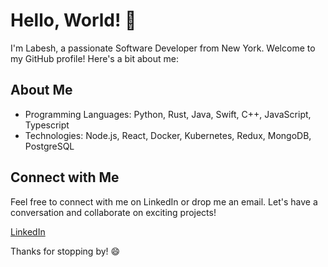 
# Hello, World! 👋

I'm Labesh, a passionate Software Developer from New York. Welcome to my GitHub profile! Here's a bit about me:

## About Me

- Programming Languages:  Python, Rust, Java, Swift, C++, JavaScript, Typescript
- Technologies: Node.js, React, Docker, Kubernetes, Redux, MongoDB, PostgreSQL


## Connect with Me

Feel free to connect with me on LinkedIn or drop me an email. Let's have a conversation and collaborate on exciting projects!

[LinkedIn](http://www.linkedin.com/in/labesh-baral-0787a0204)


Thanks for stopping by! 😄

